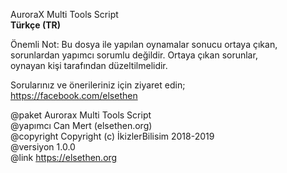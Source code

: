 AuroraX Multi Tools Script                                    
 <strong>Türkçe (TR)</strong>                                                    
                                                                
 Önemli Not: Bu dosya ile yapılan oynamalar sonucu ortaya çıkan, 
 sorunlardan yapımcı sorumlu değildir. Ortaya çıkan sorunlar,  
 oynayan kişi tarafından düzeltilmelidir.                      
                                                               
 Sorularınız ve önerileriniz için ziyaret edin;                 
              https://facebook.com/elsethen                           
                                                               
 @paket      Aurorax Multi Tools Script                        
 @yapımcı    Can Mert (elsethen.org)                           
 @copyright  Copyright (c) İkizlerBilisim 2018-2019            
 @versiyon   1.0.0                                                
 @link       https://elsethen.org    

